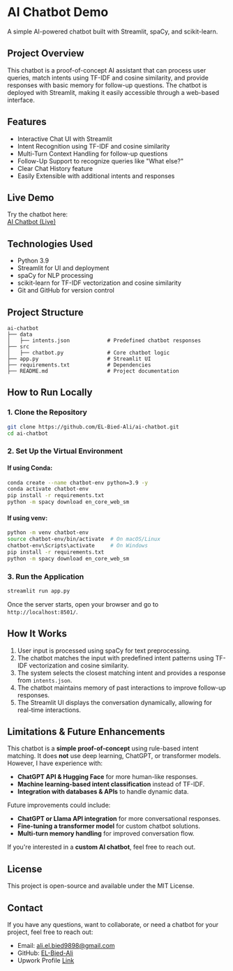 # AI Chatbot Demo

A simple AI-powered chatbot built with Streamlit, spaCy, and scikit-learn.

## Project Overview

This chatbot is a proof-of-concept AI assistant that can process user queries, match intents using TF-IDF and cosine similarity, and provide responses with basic memory for follow-up questions. The chatbot is deployed with Streamlit, making it easily accessible through a web-based interface.

## Features

- Interactive Chat UI with Streamlit
- Intent Recognition using TF-IDF and cosine similarity
- Multi-Turn Context Handling for follow-up questions
- Follow-Up Support to recognize queries like "What else?"
- Clear Chat History feature
- Easily Extensible with additional intents and responses

## Live Demo

Try the chatbot here:  
[AI Chatbot (Live)](https://el-bied-ali-ai-chatbot.streamlit.app/)

## Technologies Used

- Python 3.9
- Streamlit for UI and deployment
- spaCy for NLP processing
- scikit-learn for TF-IDF vectorization and cosine similarity
- Git and GitHub for version control

## Project Structure

```
ai-chatbot
├── data
│   ├── intents.json            # Predefined chatbot responses
├── src
│   ├── chatbot.py              # Core chatbot logic
├── app.py                      # Streamlit UI
├── requirements.txt            # Dependencies
├── README.md                   # Project documentation
```

## How to Run Locally

### 1. Clone the Repository
```sh
git clone https://github.com/EL-Bied-Ali/ai-chatbot.git
cd ai-chatbot
```

### 2. Set Up the Virtual Environment

#### If using Conda:
```sh
conda create --name chatbot-env python=3.9 -y
conda activate chatbot-env
pip install -r requirements.txt
python -m spacy download en_core_web_sm
```
#### If using venv:
```sh
python -m venv chatbot-env
source chatbot-env/bin/activate  # On macOS/Linux
chatbot-env\Scripts\activate     # On Windows
pip install -r requirements.txt
python -m spacy download en_core_web_sm
```

### 3. Run the Application
```sh
streamlit run app.py
```
Once the server starts, open your browser and go to `http://localhost:8501/`.

## How It Works

1. User input is processed using spaCy for text preprocessing.
2. The chatbot matches the input with predefined intent patterns using TF-IDF vectorization and cosine similarity.
3. The system selects the closest matching intent and provides a response from `intents.json`.
4. The chatbot maintains memory of past interactions to improve follow-up responses.
5. The Streamlit UI displays the conversation dynamically, allowing for real-time interactions.

## Limitations & Future Enhancements

This chatbot is a **simple proof-of-concept** using rule-based intent matching. It does **not** use deep learning, ChatGPT, or transformer models. However, I have experience with:
- **ChatGPT API & Hugging Face** for more human-like responses.
- **Machine learning-based intent classification** instead of TF-IDF.
- **Integration with databases & APIs** to handle dynamic data.

Future improvements could include:
- **ChatGPT or Llama API integration** for more conversational responses.
- **Fine-tuning a transformer model** for custom chatbot solutions.
- **Multi-turn memory handling** for improved conversation flow.

If you're interested in a **custom AI chatbot**, feel free to reach out.


## License

This project is open-source and available under the MIT License.

## Contact

If you have any questions, want to collaborate, or need a chatbot for your project, feel free to reach out:

- Email: ali.el.bied9898@gmail.com  
- GitHub: [EL-Bied-Ali](https://github.com/EL-Bied-Ali)  
- Upwork Profile [Link](https://www.upwork.com/freelancers/~01e7d0b4cdee8ff16f)
